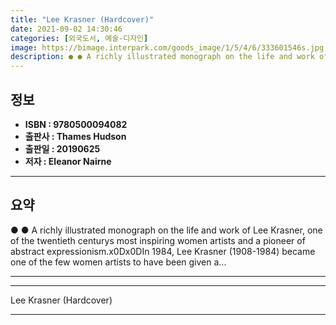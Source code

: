 ```yaml
---
title: "Lee Krasner (Hardcover)"
date: 2021-09-02 14:30:46
categories: [외국도서, 예술-디자인]
image: https://bimage.interpark.com/goods_image/1/5/4/6/333601546s.jpg
description: ● ● A richly illustrated monograph on the life and work of Lee Krasner, one of the twentieth centurys most inspiring women artists and a pioneer of abstract e
---
```


## **정보**

- **ISBN : 9780500094082**
- **출판사 : Thames   Hudson**
- **출판일 : 20190625**
- **저자 : Eleanor Nairne**

------



## **요약**

●  ●  A richly illustrated monograph on the life and work of Lee Krasner, one of the twentieth centurys most inspiring women artists and a pioneer of abstract expressionism.x0Dx0DIn 1984, Lee Krasner (1908-1984) became one of the few women artists to have been given a... 

------



------


Lee Krasner (Hardcover) 

------


